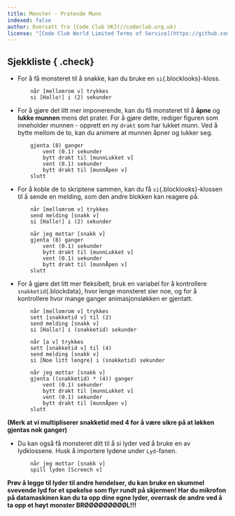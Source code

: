```yaml
---
title: Monster - Pratende Munn
indexed: false
author: Oversatt fra [Code Club UK](//codeclub.org.uk)
license: "[Code Club World Limited Terms of Service](https://github.com/CodeClub/scratch-curriculum/blob/master/LICENSE.md)"
---
```


## Sjekkliste { .check}

+ For å få monsteret til å snakke, kan du bruke en
  `si`{.blocklooks}-kloss.

    ```blocks
        når [mellomrom v] trykkes
        si [Hallo!] i (2) sekunder
    ```

+ For å gjøre det litt mer imponerende, kan du få monsteret til å
  **åpne** og **lukke munnen** mens det prater. For å gjøre dette,
  rediger figuren som inneholder munnen - opprett en ny `drakt` som
  har lukket munn. Ved å bytte mellom de to, kan du animere at munnen
  åpner og lukker seg.

    ```blocks
        gjenta (8) ganger
            vent (0.1) sekunder
            bytt drakt til [munnLukket v]
            vent (0.1) sekunder
            bytt drakt til [munnÅpen v]
        slutt
    ```

+ For å koble de to skriptene sammen, kan du få
  `si`{.blocklooks}-klossen til å sende en melding, som den andre
  blokken kan reagere på.

    ```blocks
        når [mellomrom v] trykkes
        send melding [snakk v]
        si [Hallo!] i (2) sekunder

        når jeg mottar [snakk v]
        gjenta (8) ganger
            vent (0.1) sekunder
            bytt drakt til [munnLukket v]
            vent (0.1) sekunder
            bytt drakt til [munnÅpen v]
        slutt
    ```

+ For å gjøre det litt mer fleksibelt, bruk en variabel for å
  kontrollere `snakketid`{.blockdata}, hvor lenge monsteret sier noe,
  og for å kontrollere hvor mange ganger animasjonsløkken er gjentatt.

    ```blocks
        når [mellomrom v] trykkes
        sett [snakketid v] til (2)
        send melding [snakk v]
        si [Hallo!] i (snakketid) sekunder

        når [a v] trykkes
        sett [snakketid v] til (4)
        send melding [snakk v]
        si [Noe litt lengre] i (snakketid) sekunder

        når jeg mottar [snakk v]
        gjenta ((snakketid) * (4)) ganger
            vent (0.1) sekunder
            bytt drakt til [munnLukket v]
            vent (0.1) sekunder
            bytt drakt til [munnÅpen v]
        slutt
    ```

**(Merk at vi multipliserer snakketid med 4 for å være sikre på at
  løkken gjentas nok ganger)**

+ Du kan også få monsteret ditt til å si lyder ved å bruke en av
  lydklossene. Husk å importere lydene under `Lyd`-fanen.

    ```blocks
        når jeg mottar [snakk v]
        spill lyden [Screech v]
    ```

**Prøv å legge til lyder til andre hendelser, du kan bruke en skummel
  svevende lyd for et spøkelse som flyr rundt på skjermen! Har du
  mikrofon på datamaskinen kan du ta opp dine egne lyder, overrask de
  andre ved å ta opp et høyt monster BRØØØØØØØØØL!!!**
